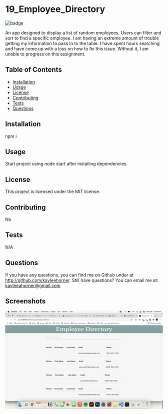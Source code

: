 # 19_Employee_Directory
![badge](https://img.shields.io/badge/license-MIT-blue)

An app designed to display a list of random employees. Users can filter and sort to find a specific employee. I am having an extreme amount of trouble getting my information to pass in to the table. I have spent hours searching and have come up with a loss on how to fix this issue. Without it, I am unable to progress on this assignment.

## Table of Contents
* [Installation](#Installation)
* [Usage](#Usage)
* [License](#License)
* [Contributing](#Contributing)
* [Tests](#Tests)
* [Questions](#Questions)


## Installation
npm i

## Usage
Start project using node start after installing dependencies. 

## License
This project is licensed under the MIT license.

## Contributing
No

## Tests
N/A

## Questions
If you have any questions, you can find me on Github under at http://github.com/kayleehorner. Still have questions? You can email me at: kayleeahorner@gmail.com

## Screenshots
![Screenshot](./src/assets/directory_screenshot.png)